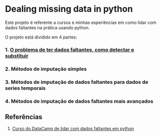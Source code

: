 # Dealing missing data in python

Este projeto é referente a cursos e minhas experiências em como lidar com dados faltantes na prática usando python.

O projeto está dividido em 4 partes:

### 1. [O problema de ter dados faltantes, como detectar e substituir](https://github.com/AlbertoRodrigues/dealing_missing_data_in_python/tree/main/1.problema_dados_faltantes)

### 2. Métodos de imputação simples 

### 3. Métodos de imputação de dados faltantes para dados de series temporais

### 4. Métodos de imputação de dados faltantes mais avançados


## Referências 

1. [Curso do DataCamp de lidar com dados faltantes em python](https://app.datacamp.com/learn/courses/dealing-with-missing-data-in-python)